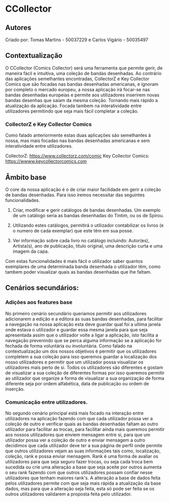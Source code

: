 # CCollector

## Autores
Criado por: Tomas Martins - 50037229 e Carlos Vigário - 50035497

## Contextualização
O CCollector (Comics Collector) será uma ferramenta que permite gerir, de maneira fácil e intuitiva, uma coleção de bandas desenhadas.
Ao contrário das aplicações semelhantes encontradas, CollectorZ e Key Collector Comics que são focadas nas bandas desenhadas americanas,
e ignoram por completo o mercado europeu, a nossa aplicação irá focar-se nas bandas desenhadas europeias e permite aos utilizadores inserirem novas bandas desenhas que saiam da mesma coleção. Tornando mais rápido a atualização da aplicação. Focada tambem na interatividade entre utilizadores permitindo que seja mais fácil completar a coleção. 

### CollectorZ e Key Collector Comics

Como falado anteriormente estas duas aplicações são semelhantes à nossa, mas mais focadas nas bandas desenhadas americanas e sem interatividade entre utilizadores.

CollectorZ: https://www.collectorz.com/comic
Key Collector Comics: https://wwww.keycollectorcomics.com


## Âmbito base
O core da nossa aplicação é o de criar maior facilidade em gerir a coleção de bandas desenhadas.
Para isso iremos necessitar das seguintes funcionalidades.

1) Criar, modificar e gerir catálogos de bandas desenhadas.
	Um exemplo de um catálogo seria as bandas desenhadas do Tintim, ou os de Spirou.

2) Utilizando estes catálogos, permitirá o utilizador contabilizar os livros (e o numero de cada exemplar) que este têm em sua posse. 

3) Ver informação sobre cada livro no catálogo incluindo: Autor(es), Artista(s), ano de publicação, título original, uma descrição curta e uma imagem da capa.

Com estas funcionalidades é mais fácil o utilizador saber quantos exemplares de uma determinada banda desenhada o utilizador têm, como tambem poder visualizar quais as bandas desenhadas que lhe faltam.


## Cenários secundários:

### Adições aos features base

No primeiro cenário secundário queriamos permitir aos utilizadores adicionarem a edição e a editora as suas bandas desenhadas, para facilitar a navegação na nossa aplicação esta deve guardar qual foi a ultima janela onde estava o utilizador e guardar essa mesma janela para que seja apresentada assim que o utilizador volte a ligar a aplicação, isto facilita a navegação prevenindo que se perca alguma informação se a aplicação for fechada de forma voluntária ou involuntária. Como falado na contextualização um dos nossos objetivos é permitir que os utilizadores completem a sua coleção para isso queremos guardar a localização dos nosso utilizadores e permitir que um utilizador possa visualizar os utilizadores mais perto de si. Todos os utilizadores são diferentes e gostam de visualizar a sua coleção de diferentes formas por isso queremos permitir ao utilizador que organize a forma de visualizar a sua organização de forma diferente seja por ordem alfabética, data de publicação ou ordem de inserção.

### Comunicação entre utilizadores.

No segundo cenário principal está mais focado na interação entre utilizadores na aplicação fazendo com que cada utilizador possa ver a coleção de outro e verificar quais as bandas desenhadas faltam ao outro utilizador para facilitar as trocas, para facilitar ainda mais queremos permitir aos nossos utilizadores que enviem mensagem entre si, para que um utilizador possa ver a coleção de outro e enviar mensagem a outro decidimos que cada utilizador deve ter a sua página de perfil onde permite que outros utilizadores vejam as suas informações tais como, localização, coleção, rank e possa enviar mensagem. Rank é uma forma de avaliar os utilizadores para que seja seguro fazer trocas, ou seja cada troca bem sucedida ou crie uma alteração a base que seja aceite por outros aumenta o seu rank fazendo com que outros utilizadores possam confiar nesse utilizadores que tenham maiores rank's. A alteração a base de dados feita pelos utilizadores permite com que seja mais rápida a atualização da base dados, mas para que a alteração seja feita, esta só pode ser feita se os outros utilizadores validarem a proposta feita pelo utilizador.
